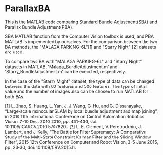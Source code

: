 # ParallaxBA

This is the MATLAB code comparing Standard Bundle Adjustment(SBA) and Parallax Bundle Adjustment(PBA). 

SBA MATLAB function from the Computer Vision toolbox is used, and PBA MATLAB is implemented by ourselves. 
For the comparison between the two BA methods, the "MALAGA PARKING-6L"[1] and "Starry Night" [2] datasets are used.

To compare two BA with "MALAGA PARKING-6L" and "Starry Night" datasets in MATLAB, 'Malaga_BundleAdjustment.m' and 'Starry_BundleAdjustment.m' can be executed, respectively.

In the case of the "Starry Might" dataset, the type of data can be changed between the data with 80 features and 500 features. 
The type of initial value and the number of images also can be chosen to run MATLAB for both BAs.


[1] L. Zhao, S. Huang, L. Yan, J. J. Wang, G. Hu, and G. Dissanayake, “Large-scale monocular SLAM by local bundle adjustment and map joining”, in 2010 11th International Conference on Control Automation Robotics Vision, 7-10 Dec. 2010 2010, pp. 431-436, doi: 10.1109/ICARCV.2010.5707820..
[2] L. E. Clement, V. Peretroukhin, J. Lambert, and J. Kelly, “The Battle for Filter Supremacy: A Comparative Study of the Multi-State Constraint Kalman Filter and the Sliding Window Filter”, 2015 12th Conference on Computer and Robot Vision, 3-5 June 2015, pp. 23-30, doi: 10.1109/CRV.2015.11.
